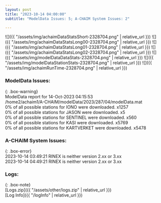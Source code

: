 ```yaml
---
layout: post
title: "2023-10-14 04:00:00"
subtitle: "ModelData Issues: 5; A-CHAIM System Issues: 2"

---
```


![]({{ "/assets/img/achaimDataStatsShort-2328704.png" | relative_url }})
![]({{ "/assets/img/achaimDataStatsLong00-2328704.png" | relative_url }})
![]({{ "/assets/img/achaimDataStatsLong01-2328704.png" | relative_url }})
![]({{ "/assets/img/achaimDataStatsLong02-2328704.png" | relative_url }})
![]({{ "/assets/img/modelDataDataStats-2328704.png" | relative_url }})
![]({{ "/assets/img/modelDataStationStats-2328704.png" | relative_url }})
![]({{ "/assets/img/achaimRunTime-2328704.png" | relative_url }})


### ModelData Issues:  
  
{: .box-warning}  
 ModelData report for 14-Oct-2023 04:15:53   
 /home2/achaim1/A-CHAIM/modelData/2023/287/04/modelData.mat   
 0% of all possible stations for IONO were downloaded. x1257   
 0% of all possible stations for JASON were downloaded. x5   
 0% of all possible stations for SENTINEL were downloaded. x560   
 0% of all possible stations for KASI were downloaded. x5769   
 0% of all possible stations for KARTVERKET were downloaded. x5478   
  
### A-CHAIM System Issues:  
  
{: .box-error}  
2023-10-14 03:49:21 RINEX is neither version 2.xx or 3.xx  
2023-10-14 04:49:21 RINEX is neither version 2.xx or 3.xx  

### Logs:  
  
{: .box-note}  
[Logs.zip]({{ "/assets/other/logs.zip" | relative_url }})  
[Log Info]({{ "/logInfo" | relative_url }})  
